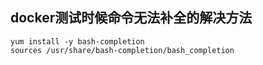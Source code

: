 ## docker测试时候命令无法补全的解决方法
    yum install -y bash-completion
    sources /usr/share/bash-completion/bash_completion
